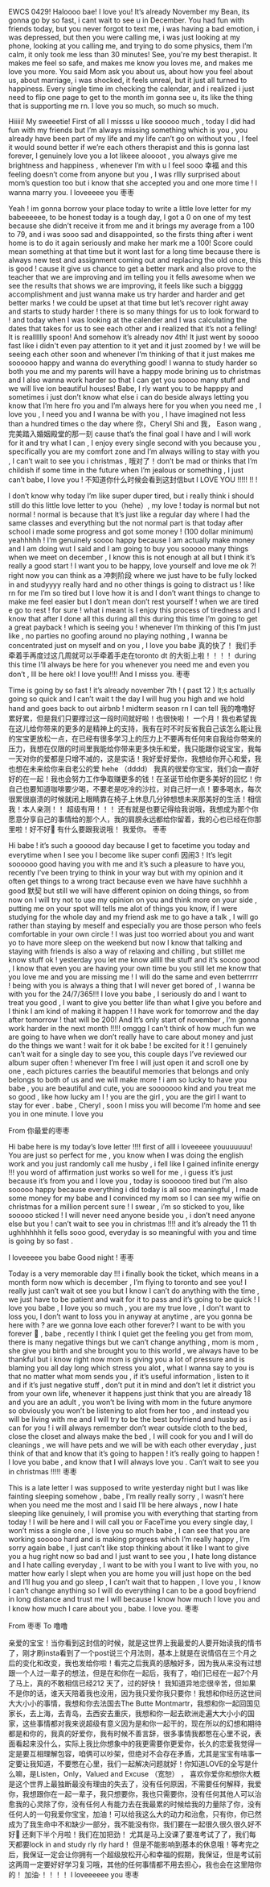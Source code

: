 EWCS 0429!
Haloooo bae! 
I love you!
It’s already November my Bean, its gonna go by so fast, i cant wait to see u in December. You had fun with friends today, but you never forgot to text me, i was having a bad emotion, i was depressed, but then you were calling me, i was just looking at my phone, looking at you calling me, and trying to do some physics, them I’m calm, it only took me less than 30 minutes! See, you're my best therapist. It makes me feel so safe, and makes me know you loves me, and makes me love you more. You said Mom ask you about us, about how you feel about us, about marriage, i was shocked, it feels unreal, but it just all turned to happiness. Every single time im checking the calendar, and i realized i just need to flip one page to get to the month im gonna see u, its like the thing that is supporting me rn. I love you so much, so much so much. 

Hiiiii! My sweeetie! First of all I missss u like sooooo much , today I did had fun with my friends but I’m always missing something which is you , you already have been part of my life and my life can’t go on without you , I feel it would sound better if we’re each others therapist and this is gonna last forever, I genuinely love you a lot likeee aloooot , you always give me brightness and happiness , whenever I’m with u I feel sooo 幸福 and this feeling doesn’t come from anyone but you , I was rllly surprised about mom’s question too but i know that she accepted you and one more time ! I wanna marry you. 
I loveeeee you
枣枣

Yeah ! im gonna borrow your place today to write a little love letter for my babeeeeee, to be honest today is a tough day, I got a 0 on one of my test because she didn’t receive it from me and it brings my average from a 100 to 79, and i was sooo sad and disappointed, so the firsts thing after i went home is to do it again seriously and make her mark me a 100! Score could mean something at that time but it wont last for a long time because there is always new test and assignment coming out and replacing the old once, this is good ! cause it give us chance to get a better mark and also prove to the teacher that we are improving and im telling you it fells awesome when we see the results that shows we are improving, it feels like such a bigggg accomplishment and just wanna make us try harder and harder and get better marks ! we could be upset at that time but let’s recover right away and starts to study harder ! there is so many things for us to look forward to ! and today when I was looking at the calender and I was calculating the dates that takes for us to see each other and i realized that it’s not a felling! It is realllllly spoon! And somehow it’s already nov 4th! It just went by soooo fast like i didn't even pay attention to it yet and it just zoomed by ! we will be seeing each other soon and whenever I’m thinking of that it just makes me soooooo happy and wanna do everything good! I wanna to study harder so both you me and my parents will have a happy mode brining us to christmas and I also wanna work harder so that I can get you soooo many stuff and we will live ion beautiful houses! Babe, I rly want you to be happpy and sometimes i just don’t know what else i can do beside always letting you know that I’m here fro you and I’m always here for you when you need me , I love you , I need you and I wanna be with you , I have imagined not less than a hundred times o the day where 你，Cheryl Shi and 我， Eason wang , 完美踏入婚姻殿堂的那一刻 cause that’s the final goal I have and I will work for it and try what I can , I enjoy every single second with you because you , specifically you are my comfort zone and I’m always willing to stay with you , I can’t wait to see you i christmas , 哦对了！don’t be mad or thinks that I’m childish if some time in the future when I’m jealous or something , I just can’t babe, I love you !
不知道你什么时候会看到这封信but I LOVE YOU !!!!! !! !


I don’t know why today I’m like super duper tired, but i really think i should still do this little love letter to you（hehe）, my love ! today is normal but not normal ! normal is because that It’s just like a regular day where I had the same classes and everything but the not normal part is that today after school i made some progress and got some money ! (100 dollar minimum) yeahhhhh ! I’m genuinely soooo happy because I am actually make money and I am doing wut I said and I am going to buy you sooooo many things when we meet on december , I know this is not enough at all but I think it’s really a good start ! I want you to be happy, love yourself and love me ok ?! right now you can think as a 冲刺阶段 where we just have to be fully locked in and studyyyy really hard and no other things is going to distract us ! like rn for me I’m so tired but I love how it is and I don’t want things to change to make me feel easier but I don’t mean don’t rest yourself ! when we are tired e go to rest ! for sure ! what i meant is I enjoy this process of tiredness and I know that after  I done all this during all this during this time I’m going to get a great payback ! which is seeing you ! whenever I’m thinking of this I’m just like , no parties no goofing around no playing nothing , I wanna be concentrated just on myself and on you , I love you babe  真的快了！ 我们手牵着手再度过这几周就可以手牵着手走在toronto dt 的大街上啦！！！！  during this time I’ll always be here for you whenever you need me and even you don’t , Ill be here ok! I love you!!!! And I misss you. 
枣枣  

Time is going by so fast ! it’s already november 7th ! ( past 12 ) It;s actually going so quick and I can’t wait t the day I will hug you high and we hold hand and goes back to out airbnb ! midterm season rn I can tell 我的噜噜好累好累，但是我们只要撑过这一段时间就好啦！也很快啦！ 一个月！我也希望我在这儿给你带来的更多的是精神上的支持，我有在时不时反省我自己该怎么能让我的宝宝更放松一点，在已经有很多学习上的压力上不要再有任何来自我给你带来的压力，我想在仅限的时间里我能给你带来更多快乐和爱，我只能跟你说宝宝，我每一天对你的爱都是只增不减的，这是实话！我好爱好爱你，我想给你开心和爱，我也想在未来给你来自老公的爱 hehe （dddd） 我真的很爱你宝宝，我们会一直好好的在一起！我也会努力工作争取赚更多的钱！在圣诞节给你更多美好的回忆！你自己也要知道咖啡要少喝，不要老是吃冷的沙拉，对自己好一点！要多喝水，每次很累很崩溃的时候就闭上眼睛靠在椅子上休息几分钟想想未来那美好的生活！相信我！本人亲测！！ 超级有用！！！ 还有就是也要记得给我说哦，我想成为那个你愿意分享自己的事情给的那个人，我的肩膀永远都给你留着，我的心也已经在你那里啦！好不好🥺 有什么要跟我说哦！ 我爱你。
枣枣


Hi babe ! it’s such a gooood day because I get to facetime you today and everytime when I see you I become like super confi 因闹3！It’s legit soooooo good having you with me and it’s such a pleasure to have you, recently I’ve been trying to think in your way but with my opinion and it often get things to a wrong tract because even we have have suchhhh a good 默契 but still we will have different opinion on doing things, so from now on I will try not to use my opinion on you and think more on your side , putting me on your spot will tells me alot of things you know, if I were studying for the whole day and my friend ask me to go have a talk , I will go rather than staying by meself and especially you are those person who feels comfortable in your own circle ! I was just too worried about you and want yo to have more sleep on the weekend but now I know that talking and staying with friends is also a way of relaxing and chilling , but stilllet me know stuff ok ! yesterday you let me know alllll the stuff and it’s soooo good , I know that even you are having your own time bu you still let me know that you love me and you are missing me ! I will do the same and even betterrrrr ! being with you is always a thing that I will never get bored of , I wanna be with you for the 24/7/365!!! I love you babe , I seriously do and I want to treat you good , I want to give you better life than what I give you before and I think I am kind of making it happen ! I have work for tomorrow and the day after tomorrow ! that will be 200! And It’s only start of november , I’m gonna work harder in the next month !!!!! omggg I can’t think of how much fun we are going to have when we don’t really have to care about money and just do the things we want ! wait for it ok babe ! be excited for it ! I genuinely can’t wait for a single day to see you, this couple days I’ve reviewed our album super often ! whenever I’m free I will just open it and scroll one by one , each pictures carries the beautiful memories that belongs and only belongs to both of us and we will make more !  i am so lucky to have you babe , you are beautiful and cute, you are sooooooo kind and you treat me so good , like how lucky am I ! you are the girl , you are the girl I want to stay for ever . babe , Cheryl , soon       I miss you will become I’m home and see you in one minute.   I love you 

From 你最爱的枣枣



Hi babe here is my today’s love letter !!!! first of alll i loveeeee youuuuuuu! You are just so perfect for me , you know when I was doing the english work and you just randomly call me husby , i fell like I gained infinite energy !!! you word of affirmation just works so well for me , i guess it’s just because it’s from you and I love you , today is soooooo tired but I’m also sooooo happy because everything i did today is all soo meaningful , I made some money for my babe and I convinced my mom so I can see my wifie on christmas for a million percent sure ! I swear , i’m so sticked to you, like sooooo sticked ! I will never need anyone beside you , i don’t need anyone else but you ! can’t wait to see you in christmas !!!! and it’s already the 11 th ughhhhhhh it fells sooo good, everyday is so meaningful with you and time is going by so fast .

I loveeeee you babe Good night !
枣枣 
 
Today is a very memorable day !!! i finally book the ticket, which means in a month form now which is december , I’m flying to toronto and see you! I really just can’t wait ot see you but I know I can’t do anything with the time , we just have to be patient and wait for it to pass and it’s going to be quick ! I love you babe , I love you so much , you are my true love , I don't want to loss you, I don’t want to loss you in anyway at anytime , are you gonna be here with ? are we gonna love each other forever? I want to be with you forever 🥹 , babe , recently I think I quiet get the feeling you get from mom, there is many negative things but we can’t change anything , mom is mom , she give you birth and she brought you to this world , we always have to be thankful but i know right now mom is giving you a lot of pressure and is blaming you all day long which stress you alot , what I wanna say to you is that no matter what mom sends you , if it’s useful information , listen to it and if it’s just negative stuff , don’t put it in mind and don’t let it district you from your own life, whenever it happens just think that you are already 18 and you are an adult , you won’t be living with mom in the future anymore so obviously you won’t be listening to alot from her too , and instead you will be living with me and I will try to be the best boyfriend and husby as i can for you ! i will always remember don’t wear outside cloth to the bed, close the closet and always make the bed , I will cook for you and I will do cleanings , we will have pets and we will be with each other everyday , just think of that and know that it’s going to happen ! it’s really going to happen ! I love you babe , and know that I will always love you .
Can’t wait to see you in christmas !!!!! 
枣枣 


This is a late letter I was supposed to write yesterday night but I was like fainting sleeping somehow , babe , I’m really really sorry , I wasn’t here when you need me the most and I said I’ll be here always , now I hate sleeping like genuinely, I will promise you with everything that starting from today ! I will be here and I will call you or FaceTime you every single day, I won’t miss a single one , I love you so much babe , I can see that you are working sooooo hard and is making progress which I’m really happy , I’m sorry again babe , I just can’t like stop thinking about it like I want to give you a hug right now so bad and I just want to see you , I hate long distance and I hate calling everyday , I want to be with you I want to live with you, no matter how early I slept when you are home you will just hope on the bed and I’ll hug you and go sleep , I can’t wait that to happen , I love you , I know I can’t change anything so I will do everything I can to be a good boyfriend in long distance and trust me I will because I know how much I love you and I know how much I care about you , babe. I love you.
枣枣


From 枣枣 To 噜噜

亲爱的宝宝！当你看到这封信的时候，就是这世界上我最爱的人要开始读我的情书了，刚才刷insta看到了一个post说三个月法则，基本上就是在说情侣在三个月之后的变化和改变，我也发给你啦！看完之后我真的感触好多，因为我从来没有过想跟一个人过一辈子的想法，但是在和你在一起后，我有了，咱们已经在一起7个月了马上，真的不敢相信已经212 天了，过的好快！ 我知道异地恋很辛苦，但如果不是你的话，谁天天陪着我也没用，因为我只爱你我只要你！我想和你经历这世间大大小小的事情，我想和你去法国去The Butte Montmartr，我想和你一起回国见家长，去上海，去青岛，去西安去重庆，我想和你一起去欧洲走遍大大小小的国家，这些事情都对我来说超级有意义因为是和你一起干的，现在所以的幻想和期待都是和你的，我真的好爱你，我有时候不善言辞，很多事情我都憋在心里不说，表面看起来没什么，实际上我比你想象中的我更需要你更爱你，长久的恋爱我觉得一定是要互相理解包容，咱俩可以吵架，但绝对不会存在矛盾，尤其是宝宝有啥事一定要让我知道，不要憋在心里，我们一起解决问题就好！你知道LOVE的全写是什么嘛，是Listen，Only，Valued and Excuse （宽恕） ， 喜欢你爱你和想你大概是这个世界上最独断最没有理由的失去了，没有任何原因，不需要任何解释，我爱你，我想跟你在一起一辈子，我只想要你，我也只需要你，没有任何其他人可以治愈我的心灵除了你，没有任何人有能力去在我最累的时候给我的力量除了你，没有任何人的一句我爱你宝宝，加油！可以给我这么大的动力和治愈，只有你，你已然成为了我生命中不和缺少一部分，我不能没有你，我们要在一起很久很久很久好不好🥺  还剩下半个月啦！我们在加把劲！ 尤其是马上没课了要准考试了了，我们每天都要lock in and study rly rly hard！ 但是不能影响到基本的休息哦！等考完之后，我保证一定会让你拥有一个超级放松开心和幸福的假期，我保证，但是考试前这两周一定要好好学习复习哦，其他的任何事情都不用去担心，我也会在这里陪你的！ 加油·！！！！ I loveeeeee you 
枣枣


